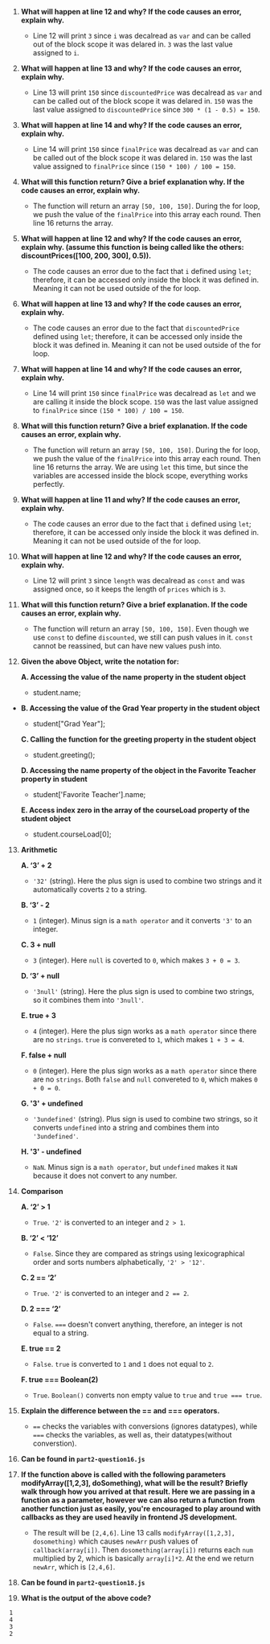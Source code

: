 1. **What will happen at line 12 and why? If the code causes an error, explain why.**
   - Line 12 will print `3` since `i` was decalread as `var` and can be called out of the block scope it was delared in. `3` was the last value assigned to `i`.
2. **What will happen at line 13 and why? If the code causes an error, explain why.**
    - Line 13 will print `150` since `discountedPrice` was decalread as `var` and can be called out of the block scope it was delared in. `150` was the last value assigned to `discountedPrice` since `300 * (1 - 0.5) = 150`.
3. **What will happen at line 14 and why? If the code causes an error, explain why.**
    - Line 14 will print `150` since `finalPrice` was decalread as `var` and can be called out of the block scope it was delared in. `150` was the last value assigned to `finalPrice` since `(150 * 100) / 100 = 150`.
4. **What will this function return? Give a brief explanation why. If the code causes an error, explain why.**
    - The function will return an array `[50, 100, 150]`. During the for loop, we push the value of the `finalPrice` into this array each round. Then line 16 returns the array.
5. **What will happen at line 12 and why?  If the code causes an error, explain why. (assume this function is being called like the others: discountPrices([100, 200, 300], 0.5)).**
    - The code causes an error due to the fact that `i` defined using `let`; therefore, it can be accessed only inside the block it was defined in. Meaning it can not be used outside of the for loop.
6. **What will happen at line 13 and why? If the code causes an error, explain why.**
    - The code causes an error due to the fact that `discountedPrice` defined using `let`; therefore, it can be accessed only inside the block it was defined in. Meaning it can not be used outside of the for loop.
7. **What will happen at line 14 and why? If the code causes an error, explain why.**
    - Line 14 will print `150` since `finalPrice` was decalread as `let` and we are calling it inside the block scope. `150` was the last value assigned to `finalPrice` since `(150 * 100) / 100 = 150`.
8. **What will this function return? Give a brief explanation. If the code causes an error, explain why.**
    - The function will return an array `[50, 100, 150]`. During the for loop, we push the value of the `finalPrice` into this array each round. Then line 16 returns the array. We are using `let` this time, but since the variables are accessed inside the block scope, everything works perfectly.  
9.  **What will happen at line 11 and why? If the code causes an error, explain why.**
    - The code causes an error due to the fact that `i` defined using `let`; therefore, it can be accessed only inside the block it was defined in. Meaning it can not be used outside of the for loop.
10. **What will happen at line 12 and why? If the code causes an error, explain why.**
    - Line 12 will print `3` since `length` was decalread as `const` and was assigned once, so it keeps the length of `prices` which is `3`.
11. **What will this function return? Give a brief explanation. If the code causes an error, explain why.**
    - The function will return an array `[50, 100, 150]`. Even though we use `const` to define `discounted`, we still can push values in it. `const` cannot be reassined, but can have new values push into.
12. **Given the above Object, write the notation for:**
    
    **A. Accessing the value of the name property in the student object**
    - student.name;
- 
    **B. Accessing the value of the Grad Year property in the student object**
    - student["Grad Year"];
    
    **C. Calling the function for the greeting property in the student object**
    - student.greeting();
    
    **D. Accessing the name property of the object in the Favorite Teacher property in student**
    - student['Favorite Teacher'].name;
    
    **E. Access index zero in the array of the courseLoad property of the student object**
    - student.courseLoad[0];
13. **Arithmetic**
    
    **A. ‘3’ + 2**
    - `'32'` (string). Here the plus sign is used to combine two strings and it automatically coverts `2` to a string.  

    **B. ‘3’ - 2**
    - `1` (integer). Minus sign is a `math operator` and it converts `'3'` to an integer.
    
    **C. 3 + null**
    - `3` (integer). Here `null` is coverted to `0`, which makes `3 + 0 = 3`. 
    
    **D. ‘3’ + null**
    - `'3null'` (string). Here the plus sign is used to combine two strings, so it combines them into `'3null'`.
    
    **E. true + 3**
    - `4` (integer). Here the plus sign works as a `math operator` since there are no `strings`. `true` is convereted to `1`, which makes `1 + 3 = 4`.
    
    **F. false + null**
    - `0` (integer). Here the plus sign works as a `math operator` since there are no `strings`. Both `false` and `null` convereted to `0`, which makes `0 + 0 = 0`.
    
    **G. '3' + undefined**
    - `'3undefined'` (string). Plus sign is used to combine two strings, so it converts `undefined` into a string and combines them into `'3undefined'`.
    
    **H. '3' - undefined**
    - `NaN`. Minus sign is a `math operator`, but `undefined` makes it `NaN` because it does not convert to any number.
14. **Comparison**
    
    **A. ‘2’ > 1**
    - `True`. `'2'` is converted to an integer and `2 > 1`. 

    **B. ‘2’ < ‘12’**
    - `False`. Since they are compared as strings using lexicographical order and sorts numbers alphabetically, `'2' > '12'`.
    
    **C. 2 == ‘2’**
    - `True`. `'2'` is converted to an integer and `2 == 2`.
    
    **D. 2 === ‘2’**
    - `False`. `===` doesn't convert anything, therefore, an integer is not equal to a string. 
  
    **E. true == 2**
    - `False`. `true` is converted to `1` and `1` does not equal to `2`.
    
    **F. true === Boolean(2)**
    - `True`. `Boolean()` converts non empty value to `true` and `true === true`.
15. **Explain the difference between the == and === operators.**
    - `==` checks the variables with conversions (ignores datatypes), while `===` checks the variables, as well as, their datatypes(without converstion).
16. **Can be found in `part2-question16.js`**
17. **If the function above is called with the following parameters modifyArray([1,2,3], doSomething), what will be the result? Briefly walk through how you arrived at that result. Here we are passing in a function as a parameter, however we can also return a function from another function just as easily, you're encouraged to play around with callbacks as they are used heavily in frontend JS development.**
    - The result will be `[2,4,6]`. Line 13 calls `modifyArray([1,2,3], dosomething)` which causes `newArr` push values of `callback(array[i])`. Then `dosomething(array[i])` returns each `num` multiplied by 2, which is basically `array[i]*2`. At the end we return `newArr`, which is `[2,4,6]`.
18. **Can be found in `part2-question18.js`**
19. **What is the output of the above code?**
```
1
4
3
2
```
